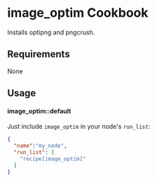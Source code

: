 image_optim Cookbook
====================
Installs optipng and pngcrush.

Requirements
------------
None

Usage
-----
#### image_optim::default
Just include `image_optim` in your node's `run_list`:

```json
{
  "name":"my_node",
  "run_list": [
    "recipe[image_optim]"
  ]
}
```
